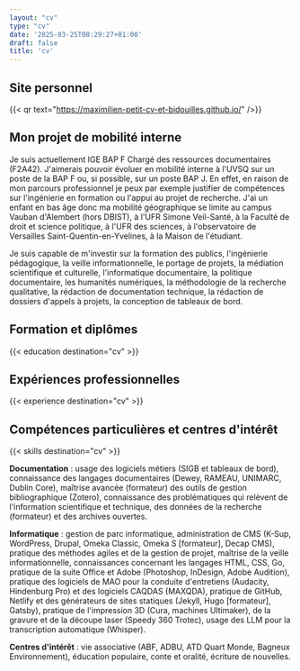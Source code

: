 ```yaml
---
layout: "cv"
type: "cv"
date: '2025-03-25T08:29:27+01:00'
draft: false
title: 'cv'
---
```

## Site personnel 

{{< qr text="https://maximilien-petit-cv-et-bidouilles.github.io/" />}}

## Mon projet de mobilité interne

Je suis actuellement IGE BAP F Chargé des ressources documentaires (F2A42). J'aimerais pouvoir évoluer en mobilité interne à l'UVSQ sur un poste de la BAP F ou, si possible, sur un poste BAP J. En effet, en raison de mon parcours professionnel je peux par exemple justifier de compétences sur l'ingénierie en formation ou l'appui au projet de recherche. J'ai un enfant en bas âge donc ma mobilité géographique se limite au campus Vauban d'Alembert (hors DBIST), à l'UFR Simone Veil-Santé, à la Faculté de droit et science politique, à l'UFR des sciences, à l'observatoire de Versailles Saint-Quentin-en-Yvelines, à la Maison de l'étudiant. 

Je suis capable de m'investir sur la formation des publics, l'ingénierie pédagogique, la veille informationnelle, le portage de projets, la médiation scientifique et culturelle, l'informatique documentaire, la politique documentaire, les humanités numériques, la méthodologie de la recherche qualitative, la rédaction de documentation technique, la rédaction de dossiers d'appels à projets, la conception de tableaux de bord. 

## Formation et diplômes

{{< education destination="cv" >}}


## Expériences professionnelles


{{< experience destination="cv" >}}


## Compétences particulières et centres d'intérêt

{{< skills destination="cv" >}}

**Documentation** : usage des logiciels métiers (SIGB et tableaux de bord), connaissance des langages documentaires (Dewey, RAMEAU, UNIMARC, Dublin Core), maîtrise avancée (formateur) des outils de gestion bibliographique (Zotero), connaissance des problématiques qui relèvent de l'information scientifique et technique, des données de la recherche (formateur) et des archives ouvertes.

**Informatique** : gestion de parc informatique, administration de CMS (K-Sup, WordPress, Drupal, Omeka Classic, Omeka S [formateur], Decap CMS), pratique des méthodes agiles et de la gestion de projet, maîtrise de la veille informationnelle, connaissances concernant les langages HTML, CSS, Go, pratique de la suite Office et Adobe (Photoshop, InDesign, Adobe Audition), pratique des logiciels de MAO pour la conduite d'entretiens (Audacity, Hindenburg Pro) et des logiciels CAQDAS (MAXQDA), pratique de GitHub, Netlify et des générateurs de sites statiques (Jekyll, Hugo [formateur], Gatsby), pratique de l'impression 3D (Cura, machines Ultimaker), de la gravure et de la découpe laser (Speedy 360 Trotec), usage des LLM pour la transcription automatique (Whisper).

**Centres d'intérêt** : vie associative (ABF, ADBU, ATD Quart Monde, Bagneux Environnement), éducation populaire, conte et oralité, écriture de nouvelles. 